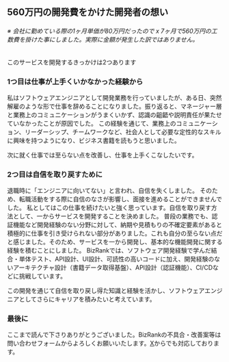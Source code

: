 ## 560万円の開発費をかけた開発者の想い

###### ※ 会社に勤めている際の1ヶ月単価が80万円だったので x 7ヶ月で560万円の工数費を掛けた事にしました。実際に金額が発生した訳ではありません。

このサービスを開発するきっかけは2つあります

### 1つ目は仕事が上手くいかなかった経験から


私はソフトウェアエンジニアとして開発業務を行っていましたが、ある日、突然解雇のような形で仕事を辞めることになりました。振り返ると、マネージャー層と業務上のコミュニケーションがうまくいかず、認識の齟齬や説明責任が果たせていなかったことが原因でした。
この経験を通じて、業務上のコミュニケーション、リーダーシップ、チームワークなど、社会人として必要な定性的なスキルに興味を持つようになり、ビジネス書籍を読もうと思いました。

次に就く仕事では至らない点を改善し、仕事を上手くこなしたいです。

### 2つ目は自信を取り戻すために

退職時に「エンジニアに向いてない」と言われ、自信を失くしました。
そのため、転職活動をする際に自信のなさが影響し、面接を進めることができませんでした。
私としてはこの仕事を続けたいと強く思っています。自信を取り戻す方法として、一からサービスを開発することを決めました。
普段の業務でも、認証機能など開発経験のない分野に対して、納期や見積もりの不確定要素があると積極的に仕事を引き受けられない部分がありました。これも自分の至らない点だと感じました。そのため、サービスを一から開発し、基本的な機能開発に関する経験を積むことにしました。
BizRankでは、ソフトウェア開発経験で学んだ結合・単体テスト、API設計、UI設計、可読性の高いコードに加え、開発経験のないアーキテクチャ設計（書籍データ取得基盤）、API設計（認証機能）、CI/CDなどに挑戦しています。

この開発を通じて自信を取り戻し得た知識と経験を活かし、ソフトウェアエンジニアとしてさらにキャリアを積みたいと考えています。

### 最後に

ここまで読んで下さりありがとうございました。BizRankの不具合・改善案等は問い合わせフォームからよろしくお願いいたします。[X](https://x.com/biz_rank57580)からでも対応しております。
